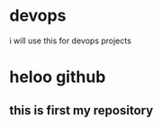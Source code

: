 # devops
i will use this for devops projects
<h1> heloo github</h1>
<h2> this is first my repository</h2>
